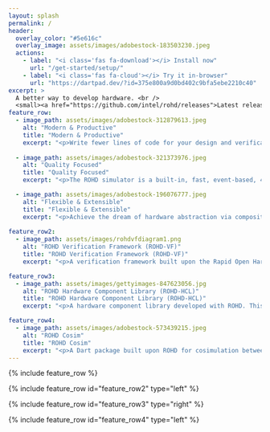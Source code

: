 ```yaml
---
layout: splash
permalink: /
header:
  overlay_color: "#5e616c"
  overlay_image: assets/images/adobestock-183503230.jpeg
  actions:
    - label: "<i class='fas fa-download'></i> Install now"
      url: "/get-started/setup/"
    - label: "<i class='fas fa-cloud'></i> Try it in-browser"
      url: "https://dartpad.dev/?id=375e800a9d0bd402c9bfa5ebe2210c40"
excerpt: >
  A better way to develop hardware. <br />
  <small><a href="https://github.com/intel/rohd/releases">Latest release</a></small>
feature_row:
  - image_path: assets/images/adobestock-312879613.jpeg
    alt: "Modern & Productive"
    title: "Modern & Productive"
    excerpt: "<p>Write fewer lines of code for your design and verification in a modern IDE. ROHD is completely open source, so debug all the way through from your testbench, through design generation, and even into the simulator itself.</p><p>ROHD uses the <a href='https://dart.dev/'>Dart programming language</a>, which comes with a simple and fast build system and the great <a href='https://pub.dev'>pub</a> package manager.</p>"
    
  - image_path: assets/images/adobestock-321373976.jpeg
    alt: "Quality Focused"
    title: "Quality Focused"
    excerpt: "<p>The ROHD simulator is a built-in, fast, event-based, 4-value hardware simulator with waveform dumping.</p><p>Use <a href='https://github.com/intel/rohd-vf'>ROHD-VF</a> to build scalable testbenches and <a href='https://github.com/intel/rohd-vf'>ROHD Cosim</a> to interact with SystemVerilog simulators.</p><p>Unit test your hardware with a great testing framework and minimal overhead.</p>"

  - image_path: assets/images/adobestock-196076777.jpeg
    alt: "Flexible & Extensible"
    title: "Flexible & Extensible"
    excerpt: "<p>Achieve the dream of hardware abstraction via composition of building blocks with ROHD. ROHD comes with built-in abstractions for procedural behavior, finite state machines, pipelining, and more.</p><p>Use interfaces and unrestricted software to accelerate integration tasks. Dynamically create and connect module ports.</p><p>Kick-start development and use <a href='https://github.com/intel/rohd-vf'>ROHD-HCL</a> for pre-validated components for your design and testbench.</p>"
      
feature_row2:
  - image_path: assets/images/rohdvfdiagram1.png
    alt: "ROHD Verification Framework (ROHD-VF)"
    title: "ROHD Verification Framework (ROHD-VF)"
    excerpt: "<p>A verification framework built upon the Rapid Open Hardware Development (ROHD) framework. It enables testbench organization in a way similar to UVM.</p><p>A key motivation behind it is that hardware testbenches are really just software, and verification engineers should be empowered to write them as great software. The ROHD Verification Framework enables development of a testbench in a modern programming language, taking advantage of recent innovations in the software industry.</p><p><a href='https://github.com/intel/rohd-vf'><i class='fab fa-fw fa-github'></i>Github</a></p>"

feature_row3:
  - image_path: assets/images/gettyimages-847623056.jpg
    alt: "ROHD Hardware Component Library (ROHD-HCL)"
    title: "ROHD Hardware Component Library (ROHD-HCL)"
    excerpt: "<p>A hardware component library developed with ROHD. This library aims to collect a set of reusable, configurable components that can be leveraged in other designs. These components are also intended as good examples of ROHD hardware implementations.</p><p>Components are focused on correctness, are heavily validated, and come with excellent documentation. Verification components are provided as well, including checkers for proper usage and trackers to log interesting activity.</p><p><a href='https://github.com/intel/rohd-hcl'><i class='fab fa-fw fa-github'></i>Github</a></p>"

feature_row4:
  - image_path: assets/images/adobestock-573439215.jpeg
    alt: "ROHD Cosim"
    title: "ROHD Cosim"
    excerpt: "<p>A Dart package built upon ROHD for cosimulation between the ROHD Simulator and a SystemVerilog simulator.</p><p>Mix and match modules and verification components across ROHD and SystemVerilog for your design and testbench and cosimulate it all together. ROHD Cosim comes with different configurations depending on whether you have custom build and/or simulation flows.</p><p><a href='https://github.com/intel/rohd-cosim'><i class='fab fa-fw fa-github'></i>Github</a></p>"
---
```


<!-- Unsplash Image Source: https://unsplash.com/photos/FVgECvTjlBQ, https://unsplash.com/photos/KuCGlBXjH_o -->

{% include feature_row %}

{% include feature_row id="feature_row2" type="left" %}

{% include feature_row id="feature_row3" type="right" %}

{% include feature_row id="feature_row4" type="left" %}
